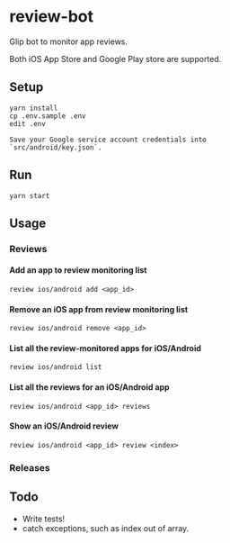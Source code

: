 # review-bot

Glip bot to monitor app reviews.

Both iOS App Store and Google Play store are supported.


## Setup

```
yarn install
cp .env.sample .env
edit .env

Save your Google service account credentials into `src/android/key.json`.
```


## Run

```
yarn start
```


## Usage

### Reviews

#### Add an app to review monitoring list

```
review ios/android add <app_id>
```

#### Remove an iOS app from review monitoring list

```
review ios/android remove <app_id>
```

#### List all the review-monitored apps for iOS/Android

```
review ios/android list
```

#### List all the reviews for an iOS/Android app

```
review ios/android <app_id> reviews
```

#### Show an iOS/Android review

```
review ios/android <app_id> review <index>
```


### Releases




## Todo

- Write tests!
- catch exceptions, such as index out of array.
